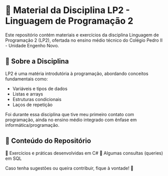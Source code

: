 # 📌 Material da Disciplina LP2 - Linguagem de Programação 2

Este repositório contém materiais e exercícios da disciplina Linguagem de Programação 2 (LP2), ofertada no ensino médio técnico do Colégio Pedro II - Unidade Engenho Novo.
## 📖 Sobre a Disciplina

LP2 é uma matéria introdutória à programação, abordando conceitos fundamentais como:
- Variáveis e tipos de dados
- Listas e arrays
- Estruturas condicionais
- Laços de repetição

Foi durante essa disciplina que tive meu primeiro contato com programação, ainda no ensino médio integrado com ênfase em informática/programação.
## 📂 Conteúdo do Repositório

📌 Exercícios e práticas desenvolvidas em C#
📌 Algumas consultas (queries) em SQL

Caso tenha sugestões ou queira contribuir, fique à vontade! 🚀
